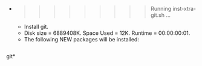 * >>>>>>>>> Running inst-xtra-git.sh ...
  * Install git.
  * Disk size = 6889408K. Space Used = 12K. Runtime = 00:00:00:01.
  * The following NEW packages will be installed:
  ```bash
git*
  ```

